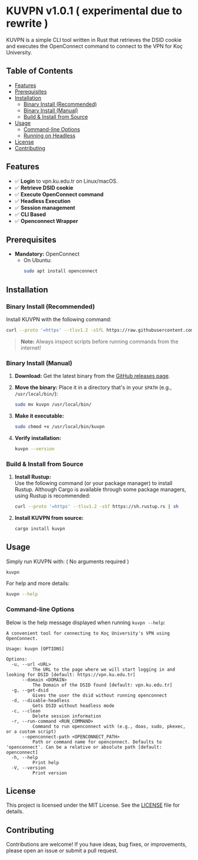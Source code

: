 # KUVPN v1.0.1 ( experimental due to rewrite )

KUVPN is a simple CLI tool written in Rust that retrieves the DSID cookie and executes the OpenConnect command to connect to the VPN for Koç University.


## Table of Contents

- [Features](#features)
- [Prerequisites](#prerequisites)
- [Installation](#installation)
  - [Binary Install (Recommended)](#binary-install-recommended)
  - [Binary Install (Manual)](#binary-install-manual)
  - [Build & Install from Source](#build--install-from-source)
- [Usage](#usage)
  - [Command-line Options](#command-line-options)
  - [Running on Headless](#running-on-headless)
- [License](#license)
- [Contributing](#contributing)


## Features

- ✅ **Login** to vpn.ku.edu.tr on Linux/macOS.
- ✅ **Retrieve DSID cookie**
- ✅ **Execute OpenConnect command**
- ✅ **Headless Execution**
- ✅ **Session management**
- ✅ **CLI Based**
- ✅ **Openconnect Wrapper**


## Prerequisites

- **Mandatory:** OpenConnect  
  - On Ubuntu:  
    ```bash
    sudo apt install openconnect
    ```

## Installation

### Binary Install (Recommended)

Install KUVPN with the following command:

```bash
curl --proto '=https' --tlsv1.2 -sSfL https://raw.githubusercontent.com/KUACC-VALAR-HPC-KOC-UNIVERSITY/kuvpn/main/install.sh | bash
```

> **Note:** Always inspect scripts before running commands from the internet!

### Binary Install (Manual)

1. **Download:** Get the latest binary from the [GitHub releases page](https://github.com/KUACC-VALAR-HPC-KOC-UNIVERSITY/kuvpn/releases).

2. **Move the binary:** Place it in a directory that's in your `$PATH` (e.g., `/usr/local/bin/`):

   ```bash
   sudo mv kuvpn /usr/local/bin/
   ```

3. **Make it executable:**

   ```bash
   sudo chmod +x /usr/local/bin/kuvpn
   ```

4. **Verify installation:**

   ```bash
   kuvpn --version
   ```

### Build & Install from Source

1. **Install Rustup:**  
   Use the following command (or your package manager) to install Rustup. Although Cargo is available through some package managers, using Rustup is recommended:

   ```bash
   curl --proto '=https' --tlsv1.2 -sSf https://sh.rustup.rs | sh
   ```

2. **Install KUVPN from source:**

   ```bash
   cargo install kuvpn
   ```


## Usage

Simply run KUVPN with: ( No arguments required )

```bash
kuvpn
```

For help and more details:

```bash
kuvpn --help
```

### Command-line Options

Below is the help message displayed when running `kuvpn --help`:

```text
A convenient tool for connecting to Koç University's VPN using OpenConnect.

Usage: kuvpn [OPTIONS]

Options:
  -u, --url <URL>
          The URL to the page where we will start logging in and looking for DSID [default: https://vpn.ku.edu.tr]
      --domain <DOMAIN>
          The Domain of the DSID found [default: vpn.ku.edu.tr]
  -g, --get-dsid
          Gives the user the dsid without running openconnect
  -d, --disable-headless
          Gets DSID without headless mode
  -c, --clean
          Delete session information
  -r, --run-command <RUN_COMMAND>
          Command to run openconnect with (e.g., doas, sudo, pkexec, or a custom script)
      --openconnect-path <OPENCONNECT_PATH>
          Path or command name for openconnect. Defaults to 'openconnect'. Can be a relative or absolute path [default: openconnect]
  -h, --help
          Print help
  -V, --version
          Print version
```


## License

This project is licensed under the MIT License. See the [LICENSE](LICENSE) file for details.



## Contributing

Contributions are welcome! If you have ideas, bug fixes, or improvements, please open an issue or submit a pull request.
